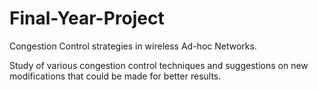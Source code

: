 # Final-Year-Project
Congestion Control strategies in wireless Ad-hoc Networks.

Study of various congestion control techniques and suggestions on 
new modifications that could be made for better results.
